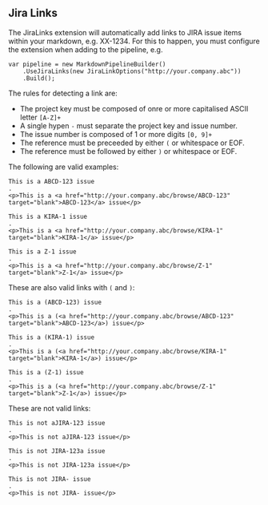 ## Jira Links

The JiraLinks extension will automatically add links to JIRA issue items within your markdown, e.g. XX-1234. For this to happen, you must configure the extension when adding to the pipeline, e.g. 

```
var pipeline = new MarkdownPipelineBuilder()
	.UseJiraLinks(new JiraLinkOptions("http://your.company.abc"))
	.Build();
```

The rules for detecting a link are:

- The project key must be composed of onre or more capitalised ASCII letter `[A-Z]+`
- A single hypen `-` must separate the project key and issue number. 
- The issue number is composed of 1 or more digits `[0, 9]+`
- The reference must be preceeded by either `(` or whitespace or EOF.
- The reference must be followed by either `)` or whitespace or EOF.

The following are valid examples:

```````````````````````````````` example
This is a ABCD-123 issue
.
<p>This is a <a href="http://your.company.abc/browse/ABCD-123" target="blank">ABCD-123</a> issue</p>
````````````````````````````````

```````````````````````````````` example
This is a KIRA-1 issue
.
<p>This is a <a href="http://your.company.abc/browse/KIRA-1" target="blank">KIRA-1</a> issue</p>
````````````````````````````````

```````````````````````````````` example
This is a Z-1 issue
.
<p>This is a <a href="http://your.company.abc/browse/Z-1" target="blank">Z-1</a> issue</p>
````````````````````````````````

These are also valid links with `(` and `)`:

```````````````````````````````` example
This is a (ABCD-123) issue
.
<p>This is a (<a href="http://your.company.abc/browse/ABCD-123" target="blank">ABCD-123</a>) issue</p>
````````````````````````````````

```````````````````````````````` example
This is a (KIRA-1) issue
.
<p>This is a (<a href="http://your.company.abc/browse/KIRA-1" target="blank">KIRA-1</a>) issue</p>
````````````````````````````````

```````````````````````````````` example
This is a (Z-1) issue
.
<p>This is a (<a href="http://your.company.abc/browse/Z-1" target="blank">Z-1</a>) issue</p>
````````````````````````````````

These are not valid links:

```````````````````````````````` example
This is not aJIRA-123 issue
.
<p>This is not aJIRA-123 issue</p>
````````````````````````````````

```````````````````````````````` example
This is not JIRA-123a issue
.
<p>This is not JIRA-123a issue</p>
````````````````````````````````

```````````````````````````````` example
This is not JIRA- issue
.
<p>This is not JIRA- issue</p>
````````````````````````````````
